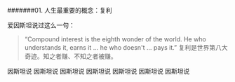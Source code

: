 #######01. 人生最重要的概念：复利

爱因斯坦说过这么一句：

> 
>“Compound interest is the eighth wonder of the world. He who understands it, earns it ... he who doesn't ... pays it.” 复利是世界第八大奇迹。知之者赚、不知之者被赚。
>
>
因斯坦说
因斯坦说
因斯坦说
因斯坦说
因斯坦说
因斯坦说
因斯坦说
